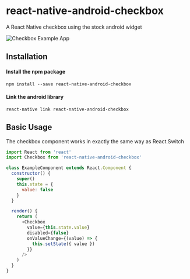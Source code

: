 # react-native-android-checkbox

A React Native checkbox using the stock android widget

![Checkbox Example App](./example/screencast.gif)

## Installation

#### Install the npm package

`npm install --save react-native-android-checkbox`

#### Link the android library

`react-native link react-native-android-checkbox`

## Basic Usage

The checkbox component works in exactly the same way as React.Switch

```js
import React from 'react'
import Checkbox from 'react-native-android-checkbox'

class ExampleComponent extends React.Component {
  constructor() {
    super()
    this.state = {
      value: false
    }
  }

  render() {
    return (
      <Checkbox
        value={this.state.value}
        disabled={false}
        onValueChange={(value) => {
          this.setState({ value })
        }}
      />
    )
  }
}
```
